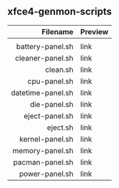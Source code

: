 ## xfce4-genmon-scripts

| Filename          | Preview |
|------------------:|:--------|
|                   |         |
| battery-panel.sh  | link    |
| cleaner-panel.sh  | link    |
| clean.sh          | link    |
| cpu-panel.sh      | link    |
| datetime-panel.sh | link    |
| die-panel.sh      | link    |
| eject-panel.sh    | link    |
| eject.sh          | link    |
| kernel-panel.sh   | link    |
| memory-panel.sh   | link    |
| pacman-panel.sh   | link    |
| power-panel.sh    | link    |
